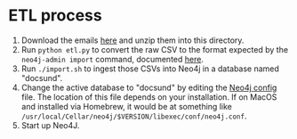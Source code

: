 # ETL process

1. Download the emails [here](https://www.kaggle.com/wcukierski/enron-email-dataset) and unzip them into this directory.
1. Run `python etl.py` to convert the raw CSV to the format expected by the `neo4j-admin import` command, documented [here](https://neo4j.com/docs/operations-manual/current/tools/import/).
1. Run `./import.sh` to ingest those CSVs into Neo4j in a database named "docsund".
1. Change the active database to "docsund" by editing the [Neo4j config](https://neo4j.com/docs/operations-manual/current/configuration/neo4j-conf/) file. The location of this file depends on your installation. If on MacOS and installed via Homebrew, it would be at something like `/usr/local/Cellar/neo4j/$VERSION/libexec/conf/neo4j.conf`.
1. Start up Neo4J.
